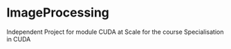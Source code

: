 # ImageProcessing
 Independent Project for module CUDA at Scale for the course Specialisation in CUDA 
